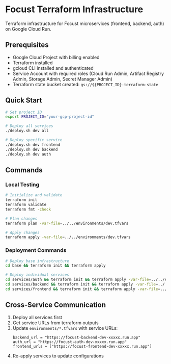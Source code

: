 # Focust Terraform Infrastructure

Terraform infrastructure for Focust microservices (frontend, backend, auth) on Google Cloud Run.

## Prerequisites

- Google Cloud Project with billing enabled
- Terraform installed
- gcloud CLI installed and authenticated
- Service Account with required roles (Cloud Run Admin, Artifact Registry Admin, Storage Admin, Secret Manager Admin)
- Terraform state bucket created: `gs://${PROJECT_ID}-terraform-state`

## Quick Start

```bash
# Set project ID
export PROJECT_ID="your-gcp-project-id"

# Deploy all services
./deploy.sh dev all

# Deploy specific service
./deploy.sh dev frontend
./deploy.sh dev backend
./deploy.sh dev auth
```

## Commands

### Local Testing
```bash
# Initialize and validate
terraform init
terraform validate
terraform fmt -check

# Plan changes
terraform plan -var-file=../../environments/dev.tfvars

# Apply changes
terraform apply -var-file=../../environments/dev.tfvars
```

### Deployment Commands
```bash
# Deploy base infrastructure
cd base && terraform init && terraform apply

# Deploy individual services
cd services/auth && terraform init && terraform apply -var-file=../../environments/dev.tfvars
cd services/backend && terraform init && terraform apply -var-file=../../environments/dev.tfvars
cd services/frontend && terraform init && terraform apply -var-file=../../environments/dev.tfvars
```

## Cross-Service Communication

1. Deploy all services first
2. Get service URLs from terraform outputs
3. Update `environments/*.tfvars` with service URLs:
   ```hcl
   backend_url = "https://focust-backend-dev-xxxxx.run.app"
   auth_url = "https://focust-auth-dev-xxxxx.run.app"
   frontend_urls = ["https://focust-frontend-dev-xxxxx.run.app"]
   ```
4. Re-apply services to update configurations